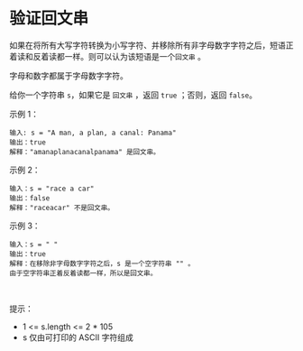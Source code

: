 # 验证回文串

如果在将所有大写字符转换为小写字符、并移除所有非字母数字字符之后，短语正着读和反着读都一样。则可以认为该短语是一个`回文串` 。

字母和数字都属于字母数字字符。

给你一个字符串 `s`，如果它是 `回文串` ，返回 `true` ；否则，返回 `false`。

示例 1：
```
输入: s = "A man, a plan, a canal: Panama"
输出：true
解释："amanaplanacanalpanama" 是回文串。
```

示例 2：
```
输入：s = "race a car"
输出：false
解释："raceacar" 不是回文串。
```
示例 3：
```
输入：s = " "
输出：true
解释：在移除非字母数字字符之后，s 是一个空字符串 "" 。
由于空字符串正着反着读都一样，所以是回文串。
```
 

提示：
- 1 <= s.length <= 2 * 105
- s 仅由可打印的 ASCII 字符组成
